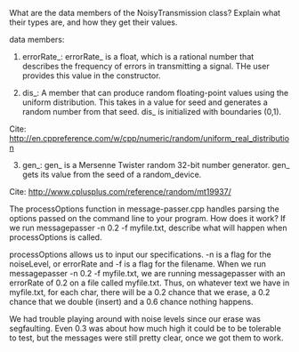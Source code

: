 What are the data members of the NoisyTransmission class? Explain what their 
types are, and how they get their values.

data members:

1) errorRate_: errorRate_ is a float, which is a rational number that describes
the frequency of errors in transmitting a signal. THe user provides this value
in the constructor.

2) dis_: A member that can produce random floating-point values using the
uniform distribution. This takes in a value for seed and generates a random
number from that seed. dis_ is initialized with boundaries (0,1).

Cite: 
<http://en.cppreference.com/w/cpp/numeric/random/uniform_real_distribution>

3) gen_: gen_ is a Mersenne Twister random 32-bit number generator. gen_ gets
its value from the seed of a random_device.

Cite:
<http://www.cplusplus.com/reference/random/mt19937/>

The processOptions function in message-passer.cpp handles parsing the options 
passed on the command line to your program. How does it work? If we run 
messagepasser -n 0.2 -f myfile.txt, describe what will happen when 
processOptions is called.

processOptions allows us to input our specifications. -n is a flag for the 
noiseLevel, or errorRate and -f is a flag for the filename. When we run 
messagepasser -n 0.2 -f myfile.txt, we are running messagepasser with an 
errorRate of 0.2 on a file called myfile.txt. Thus, on whatever text we have in
myfile.txt, for each char, there will be a 0.2 chance that we erase, a 0.2 
chance that we double (insert) and a 0.6 chance nothing happens.

We had trouble playing around with noise levels since our erase was segfaulting. Even 0.3 was about how much high it could be to be tolerable to test, but the messages were still pretty clear, once we got them to work.
